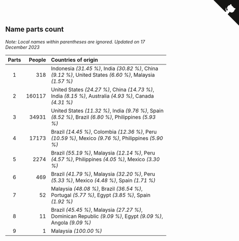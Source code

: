 ## Name parts count

*Note: Local names within parentheses are ignored.*
*Updated on 17 December 2023*

| Parts | People | Countries of origin |
| :--: | ---: | :--- |
| 1 | 318 | Indonesia *(31.45 %)*, India *(30.82 %)*, China *(9.12 %)*, United States *(6.60 %)*, Malaysia *(1.57 %)* |
| 2 | 160117 | United States *(24.27 %)*, China *(14.73 %)*, India *(8.15 %)*, Australia *(4.93 %)*, Canada *(4.31 %)* |
| 3 | 34931 | United States *(11.32 %)*, India *(9.76 %)*, Spain *(8.52 %)*, Brazil *(6.80 %)*, Philippines *(5.93 %)* |
| 4 | 17173 | Brazil *(14.45 %)*, Colombia *(12.36 %)*, Peru *(10.59 %)*, Mexico *(9.76 %)*, Philippines *(5.90 %)* |
| 5 | 2274 | Brazil *(55.19 %)*, Malaysia *(12.14 %)*, Peru *(4.57 %)*, Philippines *(4.05 %)*, Mexico *(3.30 %)* |
| 6 | 469 | Brazil *(41.79 %)*, Malaysia *(32.20 %)*, Peru *(5.33 %)*, Mexico *(4.48 %)*, Spain *(1.71 %)* |
| 7 | 52 | Malaysia *(48.08 %)*, Brazil *(36.54 %)*, Portugal *(5.77 %)*, Egypt *(3.85 %)*, Spain *(1.92 %)* |
| 8 | 11 | Brazil *(45.45 %)*, Malaysia *(27.27 %)*, Dominican Republic *(9.09 %)*, Egypt *(9.09 %)*, Angola *(9.09 %)* |
| 9 | 1 | Malaysia *(100.00 %)* |


<a href="https://github.com/jonatanklosko/wca_statistics" class="github-corner" aria-label="View source on Github"><svg width="80" height="80" viewBox="0 0 250 250" style="fill:#151513; color:#fff; position: absolute; top: 0; border: 0; right: 0;" aria-hidden="true"><path d="M0,0 L115,115 L130,115 L142,142 L250,250 L250,0 Z"></path><path d="M128.3,109.0 C113.8,99.7 119.0,89.6 119.0,89.6 C122.0,82.7 120.5,78.6 120.5,78.6 C119.2,72.0 123.4,76.3 123.4,76.3 C127.3,80.9 125.5,87.3 125.5,87.3 C122.9,97.6 130.6,101.9 134.4,103.2" fill="currentColor" style="transform-origin: 130px 106px;" class="octo-arm"></path><path d="M115.0,115.0 C114.9,115.1 118.7,116.5 119.8,115.4 L133.7,101.6 C136.9,99.2 139.9,98.4 142.2,98.6 C133.8,88.0 127.5,74.4 143.8,58.0 C148.5,53.4 154.0,51.2 159.7,51.0 C160.3,49.4 163.2,43.6 171.4,40.1 C171.4,40.1 176.1,42.5 178.8,56.2 C183.1,58.6 187.2,61.8 190.9,65.4 C194.5,69.0 197.7,73.2 200.1,77.6 C213.8,80.2 216.3,84.9 216.3,84.9 C212.7,93.1 206.9,96.0 205.4,96.6 C205.1,102.4 203.0,107.8 198.3,112.5 C181.9,128.9 168.3,122.5 157.7,114.1 C157.9,116.9 156.7,120.9 152.7,124.9 L141.0,136.5 C139.8,137.7 141.6,141.9 141.8,141.8 Z" fill="currentColor" class="octo-body"></path></svg></a><style>.github-corner:hover .octo-arm{animation:octocat-wave 560ms ease-in-out}@keyframes octocat-wave{0%,100%{transform:rotate(0)}20%,60%{transform:rotate(-25deg)}40%,80%{transform:rotate(10deg)}}@media (max-width:500px){.github-corner:hover .octo-arm{animation:none}.github-corner .octo-arm{animation:octocat-wave 560ms ease-in-out}}</style>
